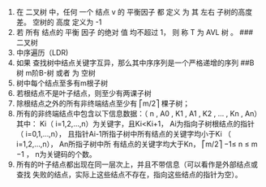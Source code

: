 1. 在 二叉树 中，任何 一个 结点 v 的 平衡因子 都 定义 为 其 左右 子树的高度差。 空树的 高度 定义为 -1
2. 若 所有 结点的 平衡 因子 的绝对 值 均不超过 1， 则 称 T 为 AVL  树 。
###二叉树 
1. 中序遍历（LDR)
2. 如果 查找树中结点关键字互异，那么其中序序列是一个严格递增的序列
##B树 m阶B-树 或者 为 空树
1. 树中每个结点至多有m根子树
2. 若根结点不是叶子结点，则至少有两课子树
3. 除根结点之外的所有非终端结点至少有 ⎡m/2⎤ 棵子树；
4. 所有的非终端结点中包含以下信息数据：（ n , A0 , K1 , A1 , K2 , … , Kn , An）其中：
   Ki（ i=1,2,…,n）为关键字，且Ki<Ki+1， Ai为指向子树根结点的指针（ i=0,1,…,n），
   且指针Ai-1所指子树中所有结点的关键字均小于Ki （ i=1,2,…,n）， An所指子树中所
   有结点的关键字均大于Kn， ⎡m/2⎤ −1≤ n ≤ m −1 ， n为关键码的个数。
5. 所有的叶子结点都出现在同一层次上，并且不带信息（可以看作是外部结点或查找
   失败的结点，实际上这些结点不存在，指向这些结点的指针为空）。